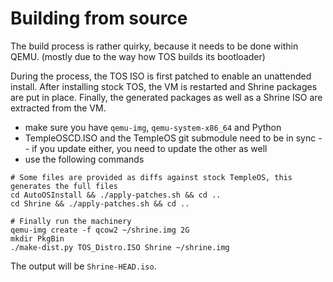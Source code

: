 Building from source
====================

The build process is rather quirky, because it needs to be done within QEMU. (mostly due to the way how TOS builds its bootloader)

During the process, the TOS ISO is first patched to enable an unattended install. After installing stock TOS, the VM is restarted and Shrine packages are put in place. Finally, the generated packages as well as a Shrine ISO are extracted from the VM.

- make sure you have `qemu-img`, `qemu-system-x86_64` and Python
- TempleOSCD.ISO and the TempleOS git submodule need to be in sync -- if you update either, you need to update the other as well
- use the following commands

```
# Some files are provided as diffs against stock TempleOS, this generates the full files
cd AutoOSInstall && ./apply-patches.sh && cd ..
cd Shrine && ./apply-patches.sh && cd ..

# Finally run the machinery
qemu-img create -f qcow2 ~/shrine.img 2G
mkdir PkgBin
./make-dist.py TOS_Distro.ISO Shrine ~/shrine.img
```

The output will be `Shrine-HEAD.iso`.
